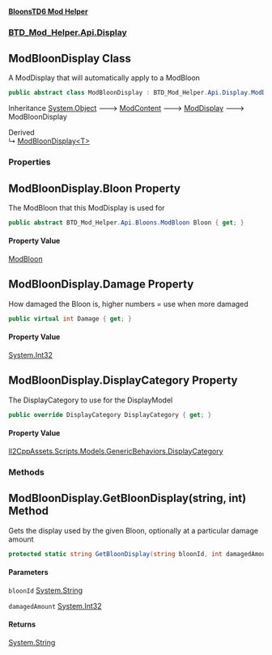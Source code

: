 #### [BloonsTD6 Mod Helper](README.md 'README')
### [BTD_Mod_Helper.Api.Display](README.md#BTD_Mod_Helper.Api.Display 'BTD_Mod_Helper.Api.Display')

## ModBloonDisplay Class

A ModDisplay that will automatically apply to a ModBloon

```csharp
public abstract class ModBloonDisplay : BTD_Mod_Helper.Api.Display.ModDisplay
```

Inheritance [System.Object](https://docs.microsoft.com/en-us/dotnet/api/System.Object 'System.Object') &#129106; [ModContent](BTD_Mod_Helper.Api.ModContent.md 'BTD_Mod_Helper.Api.ModContent') &#129106; [ModDisplay](BTD_Mod_Helper.Api.Display.ModDisplay.md 'BTD_Mod_Helper.Api.Display.ModDisplay') &#129106; ModBloonDisplay

Derived  
&#8627; [ModBloonDisplay&lt;T&gt;](BTD_Mod_Helper.Api.Display.ModBloonDisplay_T_.md 'BTD_Mod_Helper.Api.Display.ModBloonDisplay<T>')
### Properties

<a name='BTD_Mod_Helper.Api.Display.ModBloonDisplay.Bloon'></a>

## ModBloonDisplay.Bloon Property

The ModBloon that this ModDisplay is used for

```csharp
public abstract BTD_Mod_Helper.Api.Bloons.ModBloon Bloon { get; }
```

#### Property Value
[ModBloon](BTD_Mod_Helper.Api.Bloons.ModBloon.md 'BTD_Mod_Helper.Api.Bloons.ModBloon')

<a name='BTD_Mod_Helper.Api.Display.ModBloonDisplay.Damage'></a>

## ModBloonDisplay.Damage Property

How damaged the Bloon is, higher numbers = use when more damaged

```csharp
public virtual int Damage { get; }
```

#### Property Value
[System.Int32](https://docs.microsoft.com/en-us/dotnet/api/System.Int32 'System.Int32')

<a name='BTD_Mod_Helper.Api.Display.ModBloonDisplay.DisplayCategory'></a>

## ModBloonDisplay.DisplayCategory Property

The DisplayCategory to use for the DisplayModel

```csharp
public override DisplayCategory DisplayCategory { get; }
```

#### Property Value
[Il2CppAssets.Scripts.Models.GenericBehaviors.DisplayCategory](https://docs.microsoft.com/en-us/dotnet/api/Il2CppAssets.Scripts.Models.GenericBehaviors.DisplayCategory 'Il2CppAssets.Scripts.Models.GenericBehaviors.DisplayCategory')
### Methods

<a name='BTD_Mod_Helper.Api.Display.ModBloonDisplay.GetBloonDisplay(string,int)'></a>

## ModBloonDisplay.GetBloonDisplay(string, int) Method

Gets the display used by the given Bloon, optionally at a particular damage amount

```csharp
protected static string GetBloonDisplay(string bloonId, int damagedAmount=0);
```
#### Parameters

<a name='BTD_Mod_Helper.Api.Display.ModBloonDisplay.GetBloonDisplay(string,int).bloonId'></a>

`bloonId` [System.String](https://docs.microsoft.com/en-us/dotnet/api/System.String 'System.String')

<a name='BTD_Mod_Helper.Api.Display.ModBloonDisplay.GetBloonDisplay(string,int).damagedAmount'></a>

`damagedAmount` [System.Int32](https://docs.microsoft.com/en-us/dotnet/api/System.Int32 'System.Int32')

#### Returns
[System.String](https://docs.microsoft.com/en-us/dotnet/api/System.String 'System.String')